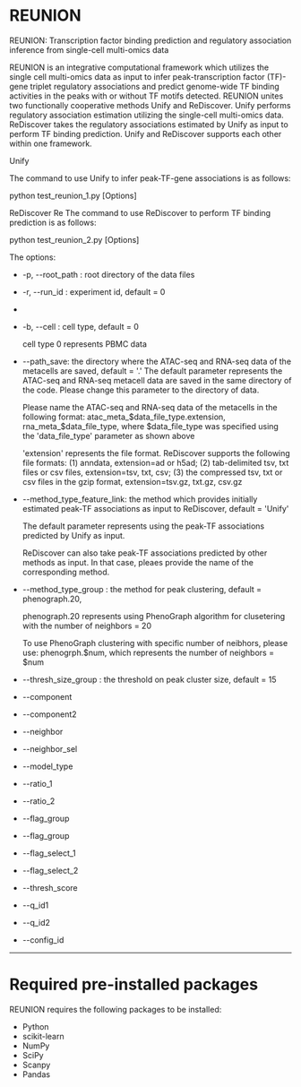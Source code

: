 # REUNION
REUNION: Transcription factor binding prediction
and regulatory association inference from single-cell
multi-omics data

REUNION is an integrative computational framework which utilizes the single cell multi-omics data as input to infer peak-transcription factor (TF)-gene triplet regulatory associations and predict genome-wide TF binding activities in the peaks with or without TF motifs detected. 
REUNION unites two functionally cooperative methods Unify and ReDiscover. 
Unify performs regulatory association estimation utilizing the single-cell multi-omics data.
ReDiscover takes the regulatory associations estimated by Unify as input to perform TF binding prediction. Unify and ReDiscover supports each other within one framework.

Unify

The command to use Unify to infer peak-TF-gene associations is as follows:

python test_reunion_1.py [Options]


ReDiscover
Re
The command to use ReDiscover to perform TF binding prediction is as follows:

python test_reunion_2.py [Options]

The options:

- -p, --root_path : root directory of the data files

- -r, --run_id : experiment id, default = 0
- 
- -b, --cell : cell type, default = 0
  
  cell type 0 represents PBMC data

- --path_save: the directory where the ATAC-seq and RNA-seq data of the metacells are saved, default = '.'                                                                                                                                                                                                    The default parameter represents the ATAC-seq and RNA-seq metacell data are saved in the same directory of the code. Please change this parameter to the directory of data.

    Please name the ATAC-seq and RNA-seq data of the metacells in the following format: atac_meta_$data_file_type.extension, rna_meta_$data_file_type, where $data_file_type was specified using the 'data_file_type' parameter as shown above

    'extension' represents the file format. ReDiscover supports the following file formats: (1) anndata, extension=ad or h5ad; (2) tab-delimited tsv, txt files or csv files, extension=tsv, txt, csv; (3) the compressed tsv, txt or csv files in the gzip format, extension=tsv.gz, txt.gz, csv.gz
  
- --method_type_feature_link: the method which provides initially estimated peak-TF associations as input to ReDiscover, default = 'Unify'

  The default parameter represents using the peak-TF associations predicted by Unify as input.

  ReDiscover can also take peak-TF associations predicted by other methods as input. In that case, pleaes provide the name of the corresponding method.

- --method_type_group : the method for peak clustering, default = phenograph.20,
  
  phenograph.20 represents using PhenoGraph algorithm for clusetering with the number of neighbors = 20
  
  To use PhenoGraph clustering with specific number of neibhors, please use: phenogrph.$num, which represents the number of neighbors = $num

- --thresh_size_group : the threshold on peak cluster size, default = 15
  
- --component

- --component2

- --neighbor

- --neighbor_sel

- --model_type

- --ratio_1

- --ratio_2

- --flag_group

- --flag_group

- --flag_select_1

- --flag_select_2

- --thresh_score

- --q_id1

- --q_id2

- --config_id

************************************************************************************
# Required pre-installed packages
REUNION requires the following packages to be installed:
- Python 
- scikit-learn
- NumPy 
- SciPy
- Scanpy
- Pandas
  
